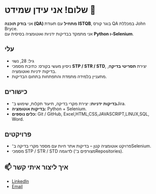 # שלום! אני עידן שמידט 👋

אני **בודק תוכנה (QA) מתחיל** עם תעודת **ISTQB**, בוגר קורס QA במכללת John Bryce.  
אני מתמקד בבדיקות ידניות ואוטומציה בסיסית עם **Python ו-Selenium**.  

## עלי
- גיל: 28, נשוי  
- ניסיון מעשי בקורס: כתיבת מסמכי **STP / STR / STD**, יצירת **תסריטי בדיקה**, בדיקות ידניות ואוטומציה.  
- מתעניין בלמידה מתמדת והתפתחות בתחום הבדיקות.  

## כישורים
- **בדיקות ידניות:** יצירת מקרי בדיקה, תיעוד תקלות, שימוש ב־Jira.  
- **בדיקות אוטומציה:** Python + Selenium.  
- **כלים נוספים:** Git / GitHub, Excel,HTML,CSS,JAVASCRIPT,LINUX,SQL, Word.  

## פרויקטים
- פרויקט אוטומציה קטן – בדיקות אתר חיות עם מספר מקרי בדיקה ב־Selenium.  
- מסמכי STP / STR / STD לדוגמה (מצורפים ב־Repositories).  

## 📫 איך ליצור איתי קשר
- [LinkedIn](www.linkedin.com/in/idan-schmidt-2a496b370)  
- [Email](idanschmidt@gmail.com)
